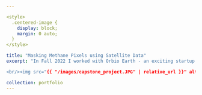 ```yaml
---

<style>
  .centered-image {
    display: block;
    margin: 0 auto;
  }
</style>

title: "Masking Methane Pixels using Satellite Data"
excerpt: "In Fall 2022 I worked with Orbio Earth - an exciting startup that's building methane emissions insights for energy assets across the Earth. For my capstone project, I built computer vision and statistical models that determined which pixels in an image contained methane. Ultimately, the output of these models were binary masks, which you can see in the below image. 

<br/><img src="{{ "/images/capstone_project.JPG" | relative_url }}" alt="Capstone Project" width="300" height="300" class="centered-image">

collection: portfolio
---
```

